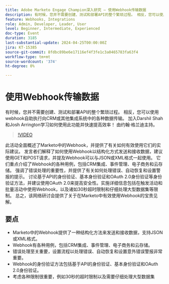 ```yaml
---
title: Adobe Marketo Engage Champion深入研究 — 使用Webhook传输数据
description: 有时候，您并不需要创建、测试和部署API的整个繁琐过程。 相反，您可以使用webhook自助执行向CRM或其他集成系统中的各种数据传输。 加入Darshil Shah和Josh Arrington学习如何使用此功能并快速提高效率！ 由约翰·格兰迪主持。
feature: Webhooks, Integrations
role: Admin, Developer, Leader, User
level: Beginner, Intermediate, Experienced
doc-type: Event
duration: 3185
last-substantial-update: 2024-04-25T00:00:00Z
jira: KT-15385
source-git-commit: 8fdbc89be6e17116ef4f3fe1c3a0465783fa63f4
workflow-type: tm+mt
source-wordcount: '374'
ht-degree: 0%

---
```



# 使用Webhook传输数据

有时候，您并不需要创建、测试和部署API的整个繁琐过程。 相反，您可以使用webhook自助执行向CRM或其他集成系统中的各种数据传输。 加入Darshil Shah和Josh Arrington学习如何使用此功能并快速提高效率！ 由约翰·格兰迪主持。

>[!VIDEO](https://video.tv.adobe.com/v/3428687/?learn=on)

此活动全面概述了Marketo中的Webhook，并提供了有关如何有效使用它们的实际建议。 发言者们解释了如何使用Webhook以结构化方式发送和接收数据，建议使用GET和POST请求，并提及Webhook可以与JSON或XML格式一起使用。 它们重点介绍了Webhook的各种用例，包括CRM集成、事件管理、电子商务和云存储。 强调了错误处理的重要性，并提供了有关如何处理错误、自动恢复和设置警报的提示。 讨论基于API的身份验证、基本身份验证和OAuth 2.0身份验证等身份验证方法，并建议使用OAuth 2.0来提高安全性。实施详细信息包括在触发活动和批量活动中使用Webhook，以及诸如30秒超时限制和仔细处理大型数据集等限制。 总之，该网络研讨会提供了关于在Marketo中有效使用Webhook的宝贵见解。

## 要点

* Marketo中的Webhook提供了一种结构化方法来发送和接收数据，支持JSON或XML格式。
* Webhook有各种用例，包括CRM集成、事件管理、电子商务和云存储。
* 错误处理至关重要，设置流程以处理错误、自动恢复和设置意外错误警报非常重要。
* Webhook的身份验证方法包括基于API的身份验证、基本身份验证和OAuth 2.0身份验证。
* 考虑各种限制很重要，例如30秒的超时限制以及需要仔细处理大型数据集